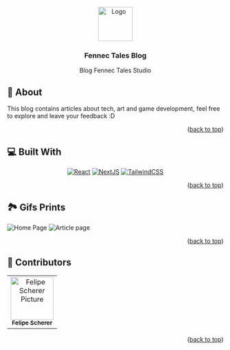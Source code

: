<a name="readme-top"></a>
<div align="center">

<a href="https://github.com/fescherer/fennec-tales-blog">
<img src="https://github.com/fescherer/fennec-tales-blog/assets/62115215/d287b8a4-ef12-4e36-8441-5979a2d64396" alt="Logo" width="80" height="80">
</a>

### Fennec Tales Blog

Blog Fennec Tales Studio

</div>

<!-- **********************🐲About🐲********************** -->
<a name="aboutProject"></a>

## 📕 About

This blog contains articles about tech, art and game development, feel free to explore and leave your feedback :D

<p align="right">(<a href="#readme-top">back to top</a>)</p>

<!-- **********************🐲Built With🐲********************** -->
<a name="buildWith"></a>

## 💻 Built With

<div align="center">

[![React][react-shield]][react-url]
[![NextJS][nextjs-shield]][nextjs-url]
[![TailwindCSS][tailwindcss-shield]][tailwindcss-url]

</div>

<!-- Badges -->
[react-shield]: https://img.shields.io/badge/react-%2320232a.svg?style=for-the-badge&logo=react&logoColor=%2361DAFB
[react-url]: https://react.dev
[nextjs-shield]: https://img.shields.io/badge/Next-black?style=for-the-badge&logo=next.js&logoColor=white
[nextjs-url]: https://nextjs.org
[tailwindcss-shield]: https://img.shields.io/badge/tailwindcss-%2338B2AC.svg?style=for-the-badge&logo=tailwind-css&logoColor=white
[tailwindcss-url]: https://tailwindcss.com

<p align="right">(<a href="#readme-top">back to top</a>)</p>

<!-- **********************🐲Gifs Prints🐲********************** -->
<a name="gifsPrints"></a>

## 🏞️ Gifs Prints


![Home Page](https://github.com/fescherer/fennec-tales-blog/assets/62115215/b67dca11-9043-43c3-b034-1cbcd939a31f)
![Article page](https://github.com/fescherer/fennec-tales-blog/assets/62115215/05a19e97-f3b3-42a0-bab5-88e2668f0f5b)

<p align="right">(<a href="#readme-top">back to top</a>)</p>

<!-- **********************🐲Contributors🐲********************** -->
<a name="contributors"></a>

## 🤗 Contributors

<table>
  <tr>
    <td align="center">
        <a href=https://github.com/fescherer>
          <img src=https://github.com/fescherer.png width="100px;" alt="Felipe Scherer Picture"/><br>
          <sub>
            <b>Felipe Scherer</b>
          </sub>
        </a>
      </td>
  </tr>
</table>

<p align="right">(<a href="#readme-top">back to top</a>)</p>
